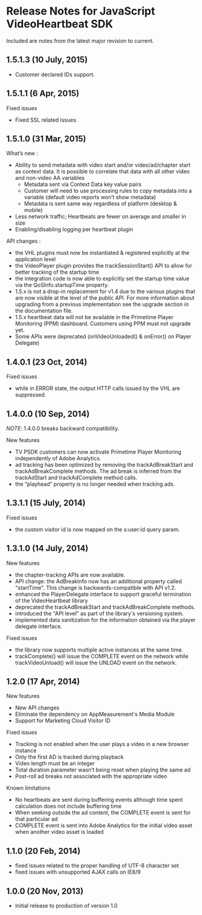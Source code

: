 # Release Notes for JavaScript VideoHeartbeat SDK


Included are notes from the latest major revision to current.

## 1.5.1.3 (10 July, 2015)
- Customer declared IDs support.

## 1.5.1.1 (6 Apr, 2015)

Fixed issues
- Fixed SSL related issues.

## 1.5.1.0 (31 Mar, 2015)
What’s new :
- Ability to send metadata with video start and/or video/ad/chapter start as context data. It is possible to correlate that data with all other video and non-video AA variables
  * Metadata sent via Context Data key value pairs
  * Customer will need to use processing rules to copy metadata into a variable (default video reports won’t show metadata)
  * Metadata is sent same way regardless of platform (desktop & mobile)
- Less network traffic; Heartbeats are fewer on average and smaller in size
- Enabling/disabling logging per heartbeat plugin
 
API changes :
- the VHL plugins must now be instantiated & registered explicitly at the application level
- the VideoPlayer plugin provides the trackSessionStart() API to allow for better tracking of the startup time
- the integration code is now able to explicitly set the startup time value via the QoSInfo.startupTime property.
- 1.5.x is not a drop-in replacement for v1.4 due to the various plugins that are now visible at the level of the public API. For more information about upgrading from a previous implementation see the upgrade section in the documentation file.
- 1.5.x heartbeat data will not be available in the Primetime Player Monitoring (PPM) dashboard. Customers using PPM must not upgrade yet.
- Some APIs were deprecated (onVideoUnloaded() & onError() on Player Delegate)


## 1.4.0.1 (23 Oct, 2014)

Fixed issues
- while in ERROR state, the output HTTP calls issued by the VHL are suppressed.

## 1.4.0.0 (10 Sep, 2014)

_NOTE_: 1.4.0.0 breaks backward compatibility.

New features
- TV PSDK customers can now activate Primetime Player Monitoring independently of Adobe Analytics.
- ad tracking has been optimized by removing the trackAdBreakStart and trackAdBreakComplete methods. The ad break is inferred from the trackAdStart and trackAdComplete method calls.
- the “playhead” property is no longer needed when tracking ads.

## 1.3.1.1 (15 July, 2014)

Fixed issues
- the custom visitor id is now mapped on the s:user:id query param.

## 1.3.1.0 (14 July, 2014)
 
New features
- the chapter-tracking APIs are now available.
- API change: the AdBreakInfo now has an additional property called "startTime". This change is backwards-compatible with API v1.2.
- enhanced the PlayerDelegate interface to support graceful termination of the VideoHeartbeat library
- deprecated the trackAdBreakStart and trackAdBreakComplete methods.
- introduced the "API level" as part of the library's versioning system.
- implemented data sanitization for the information obtained via the player delegate interface.
 
Fixed issues
- the library now supports multiple active instances at the same time.
- trackComplete() will issue the COMPLETE event on the network while trackVideoUnload() will issue the UNLOAD event on the network.

## 1.2.0 (17 Apr, 2014)

New features
- New API changes
- Eliminate the dependency on AppMeasurement's Media Module
- Support for Marketing Cloud Visitor ID

Fixed issues
- Tracking is not enabled when the user plays a video in a new browser instance
- Only the first AD is tracked during playback
- Video length must be an integer
- Total duration parameter wasn’t being reset when playing the same ad
- Post-roll ad breaks not associated with the appropriate video

Known limitations
- No heartbeats are sent during buffering events although time spent calculation does not include buffering time
- When seeking outside the ad content, the COMPLETE event is sent for that particular ad
- COMPLETE event is sent into Adobe Analytics for the initial video asset when another video asset is loaded

## 1.1.0 (20 Feb, 2014)

- fixed issues related to the proper handling of UTF-8 character set
- fixed issues with unsupported AJAX calls on IE8/9

## 1.0.0 (20 Nov, 2013)

- Initial release to production of version 1.0
